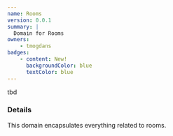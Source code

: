 ```yaml
---
name: Rooms
version: 0.0.1
summary: |
  Domain for Rooms
owners:
    - tmogdans
badges:
    - content: New!
      backgroundColor: blue
      textColor: blue
---
```


<Admonition>tbd</Admonition>

### Details

This domain encapsulates everything related to rooms.

<NodeGraph title="Domain Graph" />